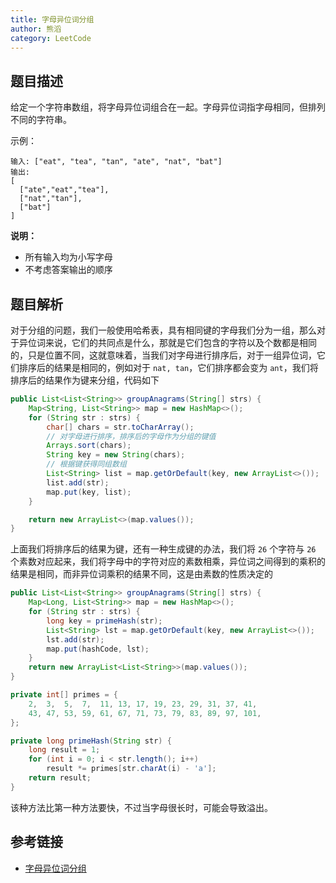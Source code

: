 ```yaml
---
title: 字母异位词分组
author: 熊滔
category: LeetCode
---
```


## 题目描述

给定一个字符串数组，将字母异位词组合在一起。字母异位词指字母相同，但排列不同的字符串。

示例：

```
输入: ["eat", "tea", "tan", "ate", "nat", "bat"]
输出:
[
  ["ate","eat","tea"],
  ["nat","tan"],
  ["bat"]
]
```

**说明：**

- 所有输入均为小写字母
- 不考虑答案输出的顺序

## 题目解析

对于分组的问题，我们一般使用哈希表，具有相同键的字母我们分为一组，那么对于异位词来说，它们的共同点是什么，那就是它们包含的字符以及个数都是相同的，只是位置不同，这就意味着，当我们对字母进行排序后，对于一组异位词，它们排序后的结果是相同的，例如对于 `nat, tan`，它们排序都会变为 `ant`，我们将排序后的结果作为键来分组，代码如下

```java
public List<List<String>> groupAnagrams(String[] strs) {
    Map<String, List<String>> map = new HashMap<>();
    for (String str : strs) {
        char[] chars = str.toCharArray();
        // 对字母进行排序，排序后的字母作为分组的键值
        Arrays.sort(chars);
        String key = new String(chars);
        // 根据键获得同组数组
        List<String> list = map.getOrDefault(key, new ArrayList<>());
        list.add(str);
        map.put(key, list);
    }

    return new ArrayList<>(map.values());
}
```

上面我们将排序后的结果为键，还有一种生成键的办法，我们将 `26` 个字符与 `26` 个素数对应起来，我们将字母中的字符对应的素数相乘，异位词之间得到的乘积的结果是相同，而非异位词乘积的结果不同，这是由素数的性质决定的

```java
public List<List<String>> groupAnagrams(String[] strs) {
    Map<Long, List<String>> map = new HashMap<>();
    for (String str : strs) {
        long key = primeHash(str);
        List<String> lst = map.getOrDefault(key, new ArrayList<>());
        lst.add(str);
        map.put(hashCode, lst);
    }
    return new ArrayList<List<String>>(map.values());
}

private int[] primes = {
    2,  3,  5,  7,  11, 13, 17, 19, 23, 29, 31, 37, 41,
    43, 47, 53, 59, 61, 67, 71, 73, 79, 83, 89, 97, 101,
};

private long primeHash(String str) {
    long result = 1;
    for (int i = 0; i < str.length(); i++)
        result *= primes[str.charAt(i) - 'a'];
    return result;
}
```

该种方法比第一种方法要快，不过当字母很长时，可能会导致溢出。

## 参考链接

- [字母异位词分组](https://leetcode-cn.com/problems/group-anagrams/)

<Disqus />